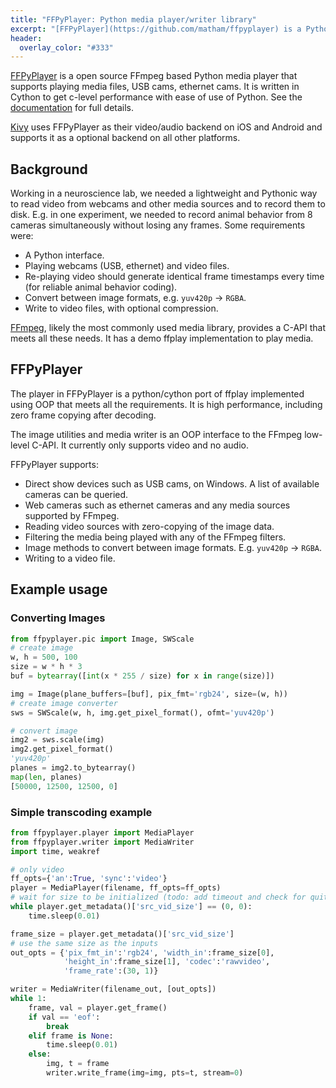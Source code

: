 ```yaml
---
title: "FFPyPlayer: Python media player/writer library"
excerpt: "[FFPyPlayer](https://github.com/matham/ffpyplayer) is a Python *(and Cython)* media player and writer, supporting media files, webcams, etc. It is open source and based on FFmpeg."
header:
  overlay_color: "#333"
---
```


[FFPyPlayer](https://github.com/matham/ffpyplayer) is a open source FFmpeg based Python media player that supports playing media files, USB cams, ethernet cams. It is written in Cython to get c-level performance with ease of use of Python. See the [documentation](https://matham.github.io/ffpyplayer/index.html) for full details.

[Kivy](kivy.org) uses FFPyPlayer as their video/audio backend on iOS and Android and supports it as a optional backend on all other platforms. 

## Background

Working in a neuroscience lab, we needed a lightweight and Pythonic way to read video from webcams and other media sources and to record them to disk. E.g. in one experiment, we needed to record animal behavior from 8 cameras simultaneously without losing any frames. Some requirements were:

* A Python interface.
* Playing webcams (USB, ethernet) and video files.
* Re-playing video should generate identical frame timestamps every time (for reliable animal behavior coding).
* Convert between image formats, e.g. `yuv420p` -> `RGBA`.
* Write to video files, with optional compression.

[FFmpeg](https://www.ffmpeg.org/), likely the most commonly used media library, provides a C-API that meets all these needs. It has a demo ffplay implementation to play media.

## FFPyPlayer

The player in FFPyPlayer is a python/cython port of ffplay implemented using OOP that meets all the requirements. It is high performance, including zero frame copying after decoding. 

The image utilities and media writer is an OOP interface to the FFmpeg low-level C-API. It currently only supports video and no audio.

FFPyPlayer supports:

* Direct show devices such as USB cams, on Windows. A list of available cameras can be queried.
* Web cameras such as ethernet cameras and any media sources supported by FFmpeg.
* Reading video sources with zero-copying of the image data.
* Filtering the media being played with any of the FFmpeg filters.
* Image methods to convert between image formats. E.g. `yuv420p` -> `RGBA`.
* Writing to a video file.


## Example usage

### Converting Images

```py
from ffpyplayer.pic import Image, SWScale
# create image
w, h = 500, 100
size = w * h * 3
buf = bytearray([int(x * 255 / size) for x in range(size)])

img = Image(plane_buffers=[buf], pix_fmt='rgb24', size=(w, h))
# create image converter
sws = SWScale(w, h, img.get_pixel_format(), ofmt='yuv420p')

# convert image
img2 = sws.scale(img)
img2.get_pixel_format()
'yuv420p'
planes = img2.to_bytearray()
map(len, planes)
[50000, 12500, 12500, 0]
```

### Simple transcoding example

```py
from ffpyplayer.player import MediaPlayer
from ffpyplayer.writer import MediaWriter
import time, weakref

# only video
ff_opts={'an':True, 'sync':'video'}
player = MediaPlayer(filename, ff_opts=ff_opts)
# wait for size to be initialized (todo: add timeout and check for quitting)
while player.get_metadata()['src_vid_size'] == (0, 0):
    time.sleep(0.01)

frame_size = player.get_metadata()['src_vid_size']
# use the same size as the inputs
out_opts = {'pix_fmt_in':'rgb24', 'width_in':frame_size[0],
            'height_in':frame_size[1], 'codec':'rawvideo',
            'frame_rate':(30, 1)}

writer = MediaWriter(filename_out, [out_opts])
while 1:
    frame, val = player.get_frame()
    if val == 'eof':
        break
    elif frame is None:
        time.sleep(0.01)
    else:
        img, t = frame
        writer.write_frame(img=img, pts=t, stream=0)
```
